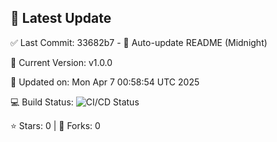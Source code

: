 ## 🚀 Latest Update

✅ Last Commit: 33682b7 - 🤖 Auto-update README (Midnight)

🌟 Current Version: v1.0.0

📅 Updated on: Mon Apr  7 00:58:54 UTC 2025

💻 Build Status: ![CI/CD Status](https://github.com/SaiAryan1784/wedding_frontend/actions/workflows/update-readme.yml/badge.svg)

⭐️ Stars: 0 | 🍴 Forks: 0
